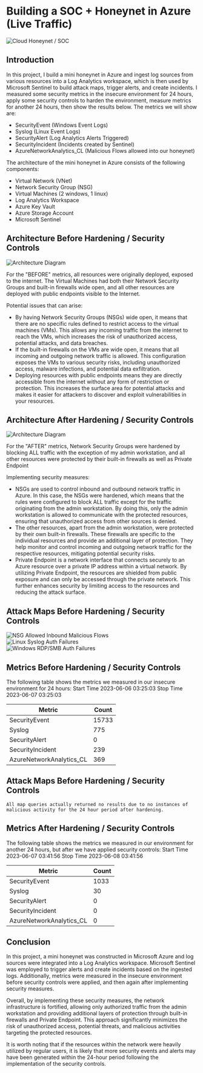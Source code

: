 # Building a SOC + Honeynet in Azure (Live Traffic)
![Cloud Honeynet / SOC](https://i.imgur.com/5CUiOJm.png)

## Introduction

In this project, I build a mini honeynet in Azure and ingest log sources from various resources into a Log Analytics workspace, which is then used by Microsoft Sentinel to build attack maps, trigger alerts, and create incidents. I measured some security metrics in the insecure environment for 24 hours, apply some security controls to harden the environment, measure metrics for another 24 hours, then show the results below. The metrics we will show are:

- SecurityEvent (Windows Event Logs)
- Syslog (Linux Event Logs)
- SecurityAlert (Log Analytics Alerts Triggered)
- SecurityIncident (Incidents created by Sentinel)
- AzureNetworkAnalytics_CL (Malicious Flows allowed into our honeynet)

The architecture of the mini honeynet in Azure consists of the following components:

- Virtual Network (VNet)
- Network Security Group (NSG)
- Virtual Machines (2 windows, 1 linux)
- Log Analytics Workspace
- Azure Key Vault
- Azure Storage Account
- Microsoft Sentinel
  
## Architecture Before Hardening / Security Controls
![Architecture Diagram](https://i.imgur.com/bhfsT7b.png)

For the "BEFORE" metrics, all resources were originally deployed, exposed to the internet. The Virtual Machines had both their Network Security Groups and built-in firewalls wide open, and all other resources are deployed with public endpoints visible to the Internet.

Potential issues that can arise:
- By having Network Security Groups (NSGs) wide open, it means that there are no specific rules defined to restrict access to the virtual machines (VMs). This allows any incoming traffic from the internet to reach the VMs, which increases the risk of unauthorized access, potential attacks, and data breaches.
- If the built-in firewalls on the VMs are wide open, it means that all incoming and outgoing network traffic is allowed. This configuration exposes the VMs to various security risks, including unauthorized access, malware infections, and potential data exfiltration.
- Deploying resources with public endpoints means they are directly accessible from the internet without any form of restriction or protection. This increases the surface area for potential attacks and makes it easier for attackers to discover and exploit vulnerabilities in your resources.


## Architecture After Hardening / Security Controls
![Architecture Diagram](https://i.imgur.com/PZU95F3.png)

For the "AFTER" metrics, Network Security Groups were hardened by blocking ALL traffic with the exception of my admin workstation, and all other resources were protected by their built-in firewalls as well as Private Endpoint

Implementing security measures:

- NSGs are used to control inbound and outbound network traffic in Azure. In this case, the NSGs were hardened, which means that the rules were configured to block ALL traffic except for the traffic originating from the admin workstation. By doing this, only the admin workstation is allowed to communicate with the protected resources, ensuring that unauthorized access from other sources is denied.
- The other resources, apart from the admin workstation, were protected by their own built-in firewalls. These firewalls are specific to the individual resources and provide an additional layer of protection. They help monitor and control incoming and outgoing network traffic for the respective resources, mitigating potential security risks.
- Private Endpoint is a network interface that connects securely to an Azure resource over a private IP address within a virtual network. By utilizing Private Endpoint, the resources are shielded from public exposure and can only be accessed through the private network. This further enhances security by limiting access to the resources and reducing the attack surface.

## Attack Maps Before Hardening / Security Controls
![NSG Allowed Inbound Malicious Flows](https://i.imgur.com/17KNccI.png)<br>
![Linux Syslog Auth Failures](https://i.imgur.com/7bxfyld.png)<br>
![Windows RDP/SMB Auth Failures](https://i.imgur.com/w6AReoV.png)<br>

## Metrics Before Hardening / Security Controls

The following table shows the metrics we measured in our insecure environment for 24 hours:
Start Time 2023-06-06 03:25:03
Stop Time 2023-06-07 03:25:03

| Metric                   | Count
| ------------------------ | -----
| SecurityEvent            | 15733
| Syslog                   | 775
| SecurityAlert            | 0
| SecurityIncident         | 239
| AzureNetworkAnalytics_CL | 369

## Attack Maps Before Hardening / Security Controls

```All map queries actually returned no results due to no instances of malicious activity for the 24 hour period after hardening.```

## Metrics After Hardening / Security Controls

The following table shows the metrics we measured in our environment for another 24 hours, but after we have applied security controls:
Start Time 2023-06-07 03:41:56
Stop Time	2023-06-08 03:41:56

| Metric                   | Count
| ------------------------ | -----
| SecurityEvent            | 1033
| Syslog                   | 30
| SecurityAlert            | 0
| SecurityIncident         | 0
| AzureNetworkAnalytics_CL | 0

## Conclusion

In this project, a mini honeynet was constructed in Microsoft Azure and log sources were integrated into a Log Analytics workspace. Microsoft Sentinel was employed to trigger alerts and create incidents based on the ingested logs. Additionally, metrics were measured in the insecure environment before security controls were applied, and then again after implementing security measures. 

Overall, by implementing these security measures, the network infrastructure is fortified, allowing only authorized traffic from the admin workstation and providing additional layers of protection through built-in firewalls and Private Endpoint. This approach significantly minimizes the risk of unauthorized access, potential threats, and malicious activities targeting the protected resources.

It is worth noting that if the resources within the network were heavily utilized by regular users, it is likely that more security events and alerts may have been generated within the 24-hour period following the implementation of the security controls.
